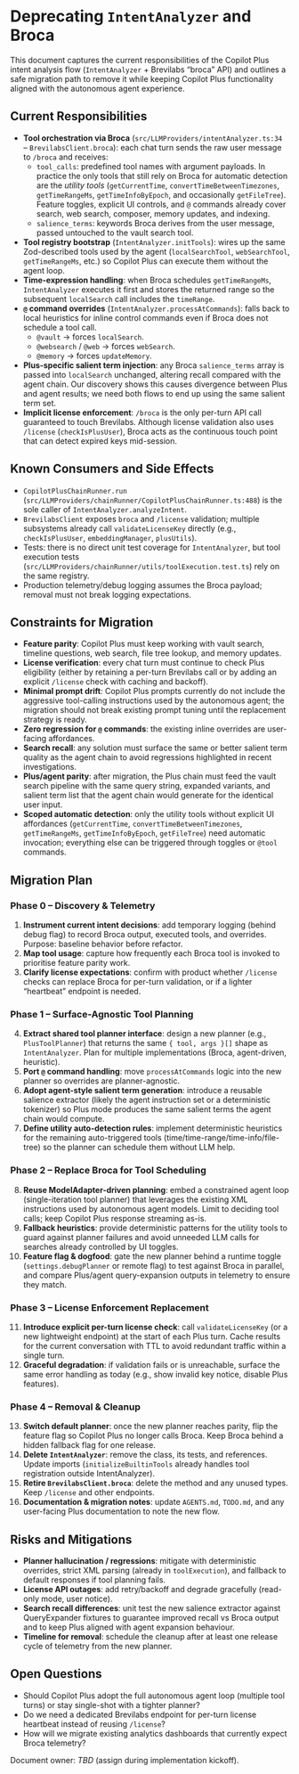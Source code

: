 # Deprecating `IntentAnalyzer` and Broca

This document captures the current responsibilities of the Copilot Plus intent analysis flow (`IntentAnalyzer` + Brevilabs “broca” API) and outlines a safe migration path to remove it while keeping Copilot Plus functionality aligned with the autonomous agent experience.

## Current Responsibilities

- **Tool orchestration via Broca** (`src/LLMProviders/intentAnalyzer.ts:34`\
  – `BrevilabsClient.broca`): each chat turn sends the raw user message to `/broca` and receives:
  - `tool_calls`: predefined tool names with argument payloads. In practice the only tools that still rely on Broca for automatic detection are the _utility tools_ (`getCurrentTime`, `convertTimeBetweenTimezones`, `getTimeRangeMs`, `getTimeInfoByEpoch`, and occasionally `getFileTree`). Feature toggles, explicit UI controls, and `@` commands already cover search, web search, composer, memory updates, and indexing.
  - `salience_terms`: keywords Broca derives from the user message, passed untouched to the vault search tool.
- **Tool registry bootstrap** (`IntentAnalyzer.initTools`): wires up the same Zod-described tools used by the agent (`localSearchTool`, `webSearchTool`, `getTimeRangeMs`, etc.) so Copilot Plus can execute them without the agent loop.
- **Time-expression handling**: when Broca schedules `getTimeRangeMs`, `IntentAnalyzer` executes it first and stores the returned range so the subsequent `localSearch` call includes the `timeRange`.
- **`@` command overrides** (`IntentAnalyzer.processAtCommands`): falls back to local heuristics for inline control commands even if Broca does not schedule a tool call.
  - `@vault` → forces `localSearch`.
  - `@websearch` / `@web` → forces `webSearch`.
  - `@memory` → forces `updateMemory`.
- **Plus-specific salient term injection**: any Broca `salience_terms` array is passed into `localSearch` unchanged, altering recall compared with the agent chain. Our discovery shows this causes divergence between Plus and agent results; we need both flows to end up using the same salient term set.
- **Implicit license enforcement**: `/broca` is the only per-turn API call guaranteed to touch Brevilabs. Although license validation also uses `/license` (`checkIsPlusUser`), Broca acts as the continuous touch point that can detect expired keys mid-session.

## Known Consumers and Side Effects

- `CopilotPlusChainRunner.run` (`src/LLMProviders/chainRunner/CopilotPlusChainRunner.ts:488`) is the sole caller of `IntentAnalyzer.analyzeIntent`.
- `BrevilabsClient` exposes `broca` and `/license` validation; multiple subsystems already call `validateLicenseKey` directly (e.g., `checkIsPlusUser`, `embeddingManager`, `plusUtils`).
- Tests: there is no direct unit test coverage for `IntentAnalyzer`, but tool execution tests (`src/LLMProviders/chainRunner/utils/toolExecution.test.ts`) rely on the same registry.
- Production telemetry/debug logging assumes the Broca payload; removal must not break logging expectations.

## Constraints for Migration

- **Feature parity**: Copilot Plus must keep working with vault search, timeline questions, web search, file tree lookup, and memory updates.
- **License verification**: every chat turn must continue to check Plus eligibility (either by retaining a per-turn Brevilabs call or by adding an explicit `/license` check with caching and backoff).
- **Minimal prompt drift**: Copilot Plus prompts currently do not include the aggressive tool-calling instructions used by the autonomous agent; the migration should not break existing prompt tuning until the replacement strategy is ready.
- **Zero regression for `@` commands**: the existing inline overrides are user-facing affordances.
- **Search recall**: any solution must surface the same or better salient term quality as the agent chain to avoid regressions highlighted in recent investigations.
- **Plus/agent parity**: after migration, the Plus chain must feed the vault search pipeline with the same query string, expanded variants, and salient term list that the agent chain would generate for the identical user input.
- **Scoped automatic detection**: only the utility tools without explicit UI affordances (`getCurrentTime`, `convertTimeBetweenTimezones`, `getTimeRangeMs`, `getTimeInfoByEpoch`, `getFileTree`) need automatic invocation; everything else can be triggered through toggles or `@tool` commands.

## Migration Plan

### Phase 0 – Discovery & Telemetry

1. **Instrument current intent decisions**: add temporary logging (behind debug flag) to record Broca output, executed tools, and overrides. Purpose: baseline behavior before refactor.
2. **Map tool usage**: capture how frequently each Broca tool is invoked to prioritise feature parity work.
3. **Clarify license expectations**: confirm with product whether `/license` checks can replace Broca for per-turn validation, or if a lighter “heartbeat” endpoint is needed.

### Phase 1 – Surface-Agnostic Tool Planning

4. **Extract shared tool planner interface**: design a new planner (e.g., `PlusToolPlanner`) that returns the same `{ tool, args }[]` shape as `IntentAnalyzer`. Plan for multiple implementations (Broca, agent-driven, heuristic).
5. **Port `@` command handling**: move `processAtCommands` logic into the new planner so overrides are planner-agnostic.
6. **Adopt agent-style salient term generation**: introduce a reusable salience extractor (likely the agent instruction set or a deterministic tokenizer) so Plus mode produces the same salient terms the agent chain would compute.
7. **Define utility auto-detection rules**: implement deterministic heuristics for the remaining auto-triggered tools (time/time-range/time-info/file-tree) so the planner can schedule them without LLM help.

### Phase 2 – Replace Broca for Tool Scheduling

8. **Reuse ModelAdapter-driven planning**: embed a constrained agent loop (single-iteration tool planner) that leverages the existing XML instructions used by autonomous agent models. Limit to deciding tool calls; keep Copilot Plus response streaming as-is.
9. **Fallback heuristics**: provide deterministic patterns for the utility tools to guard against planner failures and avoid unneeded LLM calls for searches already controlled by UI toggles.
10. **Feature flag & dogfood**: gate the new planner behind a runtime toggle (`settings.debugPlanner` or remote flag) to test against Broca in parallel, and compare Plus/agent query-expansion outputs in telemetry to ensure they match.

### Phase 3 – License Enforcement Replacement

11. **Introduce explicit per-turn license check**: call `validateLicenseKey` (or a new lightweight endpoint) at the start of each Plus turn. Cache results for the current conversation with TTL to avoid redundant traffic within a single turn.
12. **Graceful degradation**: if validation fails or is unreachable, surface the same error handling as today (e.g., show invalid key notice, disable Plus features).

### Phase 4 – Removal & Cleanup

13. **Switch default planner**: once the new planner reaches parity, flip the feature flag so Copilot Plus no longer calls Broca. Keep Broca behind a hidden fallback flag for one release.
14. **Delete `IntentAnalyzer`**: remove the class, its tests, and references. Update imports (`initializeBuiltinTools` already handles tool registration outside IntentAnalyzer).
15. **Retire `BrevilabsClient.broca`**: delete the method and any unused types. Keep `/license` and other endpoints.
16. **Documentation & migration notes**: update `AGENTS.md`, `TODO.md`, and any user-facing Plus documentation to note the new flow.

## Risks and Mitigations

- **Planner hallucination / regressions**: mitigate with deterministic overrides, strict XML parsing (already in `toolExecution`), and fallback to default responses if tool planning fails.
- **License API outages**: add retry/backoff and degrade gracefully (read-only mode, user notice).
- **Search recall differences**: unit test the new salience extractor against QueryExpander fixtures to guarantee improved recall vs Broca output and to keep Plus aligned with agent expansion behaviour.
- **Timeline for removal**: schedule the cleanup after at least one release cycle of telemetry from the new planner.

## Open Questions

- Should Copilot Plus adopt the full autonomous agent loop (multiple tool turns) or stay single-shot with a tighter planner?
- Do we need a dedicated Brevilabs endpoint for per-turn license heartbeat instead of reusing `/license`?
- How will we migrate existing analytics dashboards that currently expect Broca telemetry?

Document owner: _TBD_ (assign during implementation kickoff).
